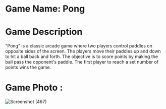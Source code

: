 # Game Name: Pong

# Game Description
"Pong" is a classic arcade game where two players control paddles on opposite sides of the screen. The players move their paddles up and down to hit a ball back and forth. The objective is to score points by making the ball pass the opponent's paddle. The first player to reach a set number of points wins the game.


# Game Photo :


![Screenshot (467)](https://github.com/user-attachments/assets/00987a7d-a97a-4e73-905f-f8578b5ec2f0)
